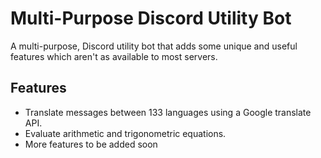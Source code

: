 # Multi-Purpose Discord Utility Bot
A multi-purpose, Discord utility bot that adds some unique and useful features which aren't as available to most servers.

## Features
- Translate messages between 133 languages using a Google translate API.
- Evaluate arithmetic and trigonometric equations.
- More features to be added soon
